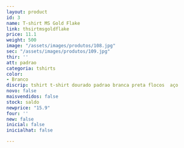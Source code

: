 ```yaml
---
layout: product
id: 3
name: T-shirt MS Gold Flake
link: thsirtmsgoldflake
price: 11.1
weight: 500
image: "/assets/images/produtos/108.jpg"
sec: "/assets/images/produtos/109.jpg"
thir: ''
att: padrao
categoria: tshirts
color:
- Branco
discrip: tshirt t-shirt dourado padrao branca preta flocos  aço
novo: false
maisvendidos: false
stock: saldo
newprice: "15.9"
four: ''
new: false
inicial: false
inicialhat: false

---
```

